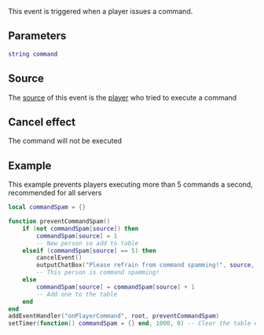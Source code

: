 This event is triggered when a player issues a command.

Parameters
----------

``` lua
string command
```

Source
------

The [source](/docs/event_system#Event_source.md "wikilink") of this event is the [player](/player.md "wikilink") who tried to execute a command

Cancel effect
-------------

The command will not be executed

Example
-------

This example prevents players executing more than 5 commands a second, recommended for all servers

``` lua
local commandSpam = {}

function preventCommandSpam()
    if (not commandSpam[source]) then
        commandSpam[source] = 1
        -- New person so add to table
    elseif (commandSpam[source] == 5) then
        cancelEvent()
        outputChatBox("Please refrain from command spamming!", source, 255, 0, 0)
        -- This person is command spamming!
    else
        commandSpam[source] = commandSpam[source] + 1
        -- Add one to the table
    end
end
addEventHandler("onPlayerCommand", root, preventCommandSpam)
setTimer(function() commandSpam = {} end, 1000, 0) -- Clear the table every second
```
